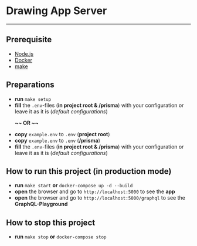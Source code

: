 # Drawing App Server
---

## Prerequisite

- [Node.js](https://nodejs.org/en/)
- [Docker](https://www.docker.com/get-started)
- [make](https://www.gnu.org/software/make/)

## Preparations

- **run** `make setup`
- **fill** the `.env`-files (**in project root & /prisma**) with your configuration or leave it as it is (_default configurations_)

&nbsp;&nbsp;&nbsp;&nbsp;&nbsp;&nbsp;**~~ OR ~~**

- **copy** `example.env` to `.env` (**project root**)
- **copy** `example.env` to `.env` (**/prisma**)
- **fill** the `.env`-files (**in project root & /prisma**) with your configuration or leave it as it is (_default configurations_)

## How to run this project (in production mode)

- **run** `make start` **or** `docker-compose up -d --build`
- **open** the browser and go to `http://localhost:5000` to see the **app**
- **open** the browser and go to `http://localhost:5000/graphql` to see the **GraphQL-Playground**


## How to stop this project

- **run** `make stop` **or** `docker-compose stop`

